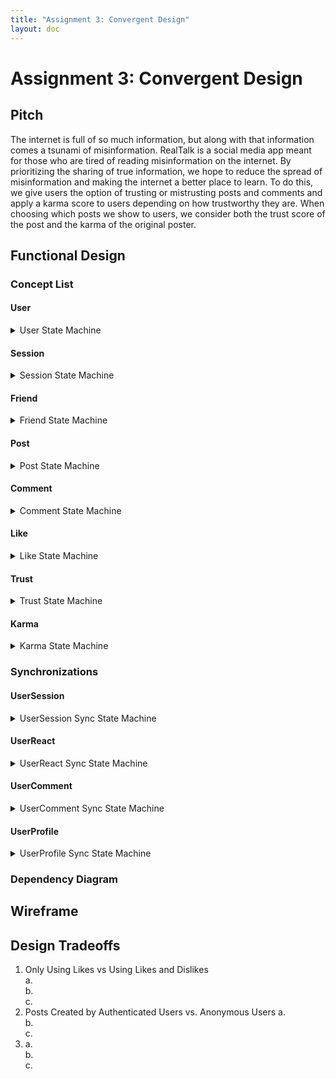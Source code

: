 ```yaml
---
title: "Assignment 3: Convergent Design"
layout: doc
---
```


# Assignment 3: Convergent Design

## Pitch
The internet is full of so much information, but along with that information comes a tsunami of misinformation. RealTalk is a social media app meant for those who are tired of reading misinformation on the internet. By prioritizing the sharing of true information, we hope to reduce the spread of misinformation and making the internet a better place to learn. To do this, we give users the option of trusting or mistrusting posts and comments and apply a karma score to users depending on how trustworthy they are. When choosing which posts we show to users, we consider both the trust score of the post and the karma of the original poster. 

## Functional Design

### Concept List

#### User
<details>
<summary>User State Machine</summary>  

>**concept** User
>
>**purpose** authenticate a partipicant of RealTalk
>
>**state**
>>registered: set User  
>>username, password: registered -> one String
>
>**actions**
>>register(n, p: String, out u: User)
>>>u not in registered  
>>>registered += u  
>>>u.username := n  
>>>u.passowrd := p  
>
>>authenticate(n, p: String, out u: User)
>>>u in registered  
>>>u.username = n and u.password = p  
>
>**operational principle**
>>after register(n, p, u), u in registered and u.username = n and u.password = p
</details>

#### Session
<details>
<summary>Session State Machine</summary>

>**concept** Session \[User]
>
>**purpose** authenticate users for an extended period of time
>
>**state**
>>active: set Session  
>>curUser: active -> one User
>
>**actions**
>>start(u: User, out s: Session)
>>>s not in active  
>>>active += s  
>>>s.curUser = u
>
>>end(s: Session)
>>>s in active  
>>>active -= s
>
>>getUser(s: Session, out u: User)
>>>s in active  
>>>u := s.curUser
>
>**operational principle**
>>after start(u, s) until end(s, u), getUser(s, u') results in u = u'
</details>

#### Friend
<details>
<summary>Friend State Machine</summary>  

>**concept** Friend \[User]
>
>**purpose** increase connections between others
>
>**state**
>>friends: User -> set User
>
>**actions**
>>friend(u1, u2: User)
>>>u1.friends += u2  
>>>u2.friends += u1  
>
>>unfriend(u1, u2: User)
>>>when u2 in u1.friends  
>>>u1.friends -= u2  
>>>when u1 in u2.friends  
>>>u2.friends -= u1  
>
>>areFriends(u1, u2: User, out b: Boolean)
>>>when u2 in u1.friends or u1 in u2.friends  
>>>b := True  
>>>otherwise  
>>>b := False  
>
>**operational principle**
>>after friend(u1, u2) until unfriend(u1, u2), u2 in u1.friends and u1 in u2.friends 
</details>

#### Post
<details>
<summary>Post State Machine</summary>  

>**concept** post \[User, Post, Content]
>
>**purpose** share content with others
>
>**state**
>>posts: User -> set Post  
>>content: Post -> Content
>
>**actions**
>>post(u: User, p: Post, c: Content)
>>>p.content := c  
>>>u.posts += p  
>  
>>unpost(u: User, p: Post)
>>>when p in u.posts
>>>u.posts -= p  
>>>forget content of p  
>
>**operational principle**
>>after post(u, p, c) until unpost(u, p), p in u.posts
</details>

#### Comment
<details>
<summary>Comment State Machine</summary>  

>**concept** Comment \[Target, User, Content]
>
>**purpose** react to other content
>
>**state**
>>comments: Target -> set Content
>>author: Content -> one User
>
>**actions**
>>comment(t: Target, u: User, c: Content)  
>>>t.comments += c  
>>>store u as author c is from  
>  
>>uncomment(t: Target, u: User, c: Content)  
>>>when the author of c is u  
>>>t.comments -= c  
>>>forget author of c  
>
>**operational principle**
>>after comment(t, u, c) until uncomment(u, c), c in t.comments and u is author of c
</details>

#### Like
<details>
<summary>Like State Machine</summary>  

>**concept** Like \[Target, User]
>
>**purpose** show approval or disapproval of information
>
>**state**
>>likes, dislikes: Target -> set User  
>
>**actions**
>>like(t: Target, u: User)  
>>>t.likes += u  
>  
>>dislike(t: Target, u: User)  
>>>t.dislikes += u  
>  
>>neutralize(t: Target, u: User)
>>>when u in t.likes  
>>>t.likes -= u  
>>>when u in t.dislikes  
>>>t.dislikes -= u  
>
>**operational principle**
>>after like(t, u) until dislike(t, u) or neutralize(t, u), u in t.likes  
>>after dislike(t, u) until like(t, u) or neutralize(t, u), u in t.dislikes
</details>

#### Trust
<details>
<summary>Trust State Machine</summary>  

>**concept** Trust \[Target, User]
>
>**purpose** show agreement or disagreement with the truthfulness of information
>
>**state**
>>trusts, mistrusts: Target -> set User  
>
>**actions**
>>trust(t: Target, u: User)  
>>>t.trusts += u  
>  
>>mistrust(t: Target, u: User)  
>>>t.mistrusts += u  
>  
>>neutralize(t: Target, u: User)
>>>when u in t.trusts  
>>>t.trusts -= u  
>>>when u in t.mistrusts  
>>>t.mistrusts -= u  
>
>**operational principle**
>>after trust(t, u) until mistrust(t, u) or neutralize(t, u), u in t.trusts  
>>after mistrust(t, u) until trust(t, u) or neutralize(t, u), u in t.mistrusts
</details>

#### Karma
<details>
<summary>Karma State Machine</summary>  

>**concept** Karma \[User]
>
>**purpose** show how truthful a user is
>
>**state**
>>karma: User -> one Integer
>
>**actions**
>>increase(u: User)
>>>when u in karma  
>>>u.karma := u.karma + 1  
>>>when u not in karma  
>>>u.karma := 1  
>
>>decrease(u: User)
>>>when u in karma  
>>>u.karma := u.karma - 1  
>>>when u not in karma  
>>>u.karma := -1  
>
>**operational principle**
>>after increase(u) until increase(u) or decrease(u), u.karma is 1 more than before  
>>after decrease(u) until increase(u) or decrease(u), u.karma is 1 less than before
</details>

### Synchronizations

#### UserSession
<details>
<summary>UserSession Sync State Machine</summary>  

>**concept** UserSession
>>include User  
>>include Session \[User.User]
>
>>sync register(username, password: String, out user: User)
>>>User.register(username, password, user)
>
>>sync login(username, password: String, out user: User, out s: Session)
>>>when User.authenticate(username, password, user)  
>>>Session.start(user, s)
>
>>sync authenticate(s: Session, u: User)
>>>Session.getUser(s, u)
>
>>sync logout(s: Session)
>>>Session.end(s)
</details>

#### UserReact
<details>
<summary>UserReact Sync State Machine</summary>  

>**concept** UserReact
>>include User  
>>include Target  
>>include Like \[Target.Target, User.User]  
>>include Trust \[Target.Target, User.User]  
>>include Karma \[User.User]
>
>>sync like(u: User, t: Target)
>>>Like.neutralize(t, u)  
>>>Like.like(t, u)
>
>>sync dislike(u: User, t: Target)
>>>Like.neutralize(t, u)  
>>>Like.dislike(t, u)
>
>>sync neutralLike(u: User, t: Target)
>>>Like.neutralize(t, u)
>
>>sync trust(u: User, t: Target)
>>>Trust.neutralize(t, u)  
>>>Trust.trust(t, u)  
>>>Karma.increase(u)
>
>>sync mistrust(u: User, t: Target)
>>>Trust.neutralize(t, u)  
>>>Trust.mistrust(t, u)  
>>>Karma.decrease(u)
>
>>sync neutralTrust(u: User, t: Target)
>>>Trust.neutralize(t, u)
</details>

#### UserComment
<details>
<summary>UserComment Sync State Machine</summary>  

>**concept** UserReact
>>include User  
>>include Target  
>>include Content  
>>include Comment \[Target.Target, User.User, Content.Content]  
>
>>sync comment(u: User, t: Target, c: Content)
>>>Comment.comment(t, u, c)
>
>>sync uncomment(u: User, t: Target, c: Content)
>>>Comment.uncomment(t, u, c)
</details>

#### UserProfile
<details>
<summary>UserProfile Sync State Machine</summary>  

>**concept** UserProfile  
>include User  
>include Friend \[User.User]  
>
>>sync friend(u1, u2: User)
>>>Friend.friend(u1, u2)
>
>>sync unfriend(u1, u2: User)
>>>Friend.unfriend(u1, u2)
>
>>sync areFriends(u1, u2: User, out b: Boolean)
>>>b := Friend.areFriends(u1, u2)
</details>

### Dependency Diagram

## Wireframe

## Design Tradeoffs

1. Only Using Likes vs Using Likes and Dislikes  
    a.  
    b.  
    c.  
2.  Posts Created by Authenticated Users vs. Anonymous Users
    a.  
    b.  
    c.  
3.  
    a.  
    b.  
    c.  